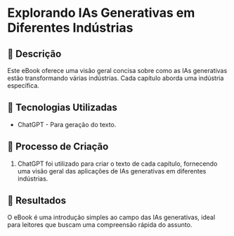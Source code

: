# Explorando IAs Generativas em Diferentes Indústrias

## 📒 Descrição
Este eBook oferece uma visão geral concisa sobre como as IAs generativas estão transformando várias indústrias. Cada capítulo aborda uma indústria específica.

## 🤖 Tecnologias Utilizadas
- ChatGPT - Para geração do texto.

## 🧐 Processo de Criação
1. ChatGPT foi utilizado para criar o texto de cada capítulo, fornecendo uma visão geral das aplicações de IAs generativas em diferentes indústrias.

## 🚀 Resultados
O eBook é uma introdução simples ao campo das IAs generativas, ideal para leitores que buscam uma compreensão rápida do assunto.
